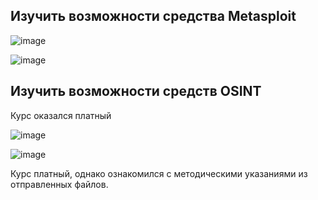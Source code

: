 ## Изучить возможности средства Metasploit

![image](https://github.com/xoz0r/TMOvKB/assets/145142526/3dc2b696-3a18-47b7-8855-a4219917a748)

![image](https://github.com/xoz0r/TMOvKB/assets/145142526/2ef1bd77-4dbf-4e26-87c2-ca005b8c1e54)

## Изучить возможности средств OSINT

Курс оказался платный

![image](https://github.com/xoz0r/TMOvKB/assets/145142526/0fade43e-bb6f-46f1-a872-d19c3de0b86a)

![image](https://github.com/xoz0r/TMOvKB/assets/145142526/f8fa47f3-d4e2-405c-b6f0-2db7fd0b3676)

Курс платный, однако ознакомился с методическими указаниями из отправленных файлов.





